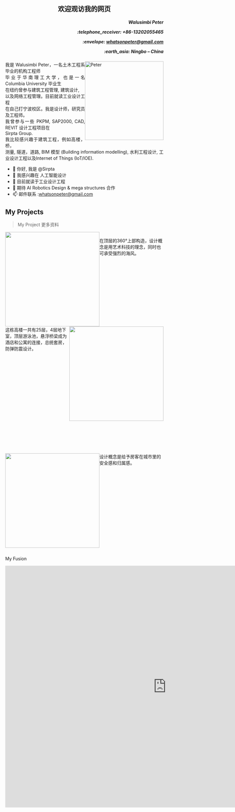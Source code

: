 <h2 align="center"> 欢迎观访我的网页 </h2>
<h5 align="right"><p>Walusimbi Peter</p><p>:telephone_receiver: +86-13202055465</p> 
<p>:envelope: <a href = "whatsonpeter@gmail.com"> whatsonpeter@gmail.com</a> </p> <p align = "right">:earth_asia: Ningbo – China </p></h5> 
 <img style="float: right;" alt= "Peter"  width ="250" src="img/WeChat%20Image_202211042346512.jpg" >

<!-- <picture>
  <source media="(prefers-color-scheme: dark)" srcset="../img/BOT.jPG">
  <source media="(prefers-color-scheme: light)" srcset="../img/BOT.JPG">
  <img alt="Shows an illustrated sun in light mode and a moon with stars in dark mode." src="../img/IMG_6278.JPG">
</picture> -->
<p style='text-align: justify;'>
 我是 Walusimbi Peter，一名土木工程系毕业的机构工程师 <br> 毕业于华南理工大学，也是一名 Columbia University 毕业生 <br> 在纽约曾参与建筑工程管理, 建筑设计, <br> 以及网络工程管理。目前就读工业设计工程 <br> 在自己打宁波校区。我是设计师，研究员及工程师。<br>
 我曾参与一些 PKPM, SAP2000, CAD, REVIT 设计工程项目在 <br> Sirpta Group.<br>
我比较感兴趣于建筑工程，例如高楼，桥，<br>测量, 隧道，道路, BIM 模型 (Building information modelling), 水利工程设计, 工业设计工程以及Internet of Things (IoT/IOE). </p>

- 👋 你好, 我是 @Sirpta
- 👀 我感兴趣在 人工智能设计
- 🌱 目前就读于工业设计工程
- 💞️ 期待 AI Robotics Design & mega structures 合作
- 📫 邮件联系 :whatsonpeter@gmail.com




## My Projects ##


> My Project  更多资料  

<img style="float: left;" width="300" src="img/WeChat%20Image_20221104234651.jpg">
<br/>
在顶层的360°上部构造，设计概念是用艺术科技的理念，同时也可承受强烈的海风。
<br>
<br>
<br>
<br>
<br>
<br>
<br>
<br>
<br>
<br>
<br>
<br>
<br>
<img style="float: right;" width="300" src="img/WeChat%20Image_202211042346511.jpg">
这栋高楼一共有25层，4层地下室，顶层游泳池，悬浮桥梁成为酒店和公寓的连接，总统套房，防弹防震设计。 
<br>
<br>
<br>
<br>
<br>
<br>
<br>
<br>
<br>
<br>
<br>
<br>
<br>
<br>
<br>
<br>
<br>
<br>
<br>
<br>
<img style="float: left;" width="300" src="img/WeChat%20Image_202211042346515.jpg">
设计概念是给予房客在城市里的安全感和归属感。
<br>
<br>
<br>
<br>
<br>
<br>
<br>
<br>
<br>
<br>
<br>
<br>
<br>
<br>
<br>
<br>
<br>
<p style='text-align: left;'>
My Fusion 
</p>

<iframe src="https://myhub.autodesk360.com/ue2fba46f/shares/public/SH9285eQTcf875d3c53903b9d04fb3842395?mode=embed" width="1024" height="768" allowfullscreen="true" webkitallowfullscreen="true" mozallowfullscreen="true"  frameborder="0"></iframe>